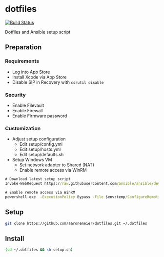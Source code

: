 # dotfiles
[![Build Status](https://gitlab.com/aaronemeier/dotfiles/badges/master/pipeline.svg)](https://gitlab.com/aaronemeier/dotfiles/-/commits/master)

Dotfiles and Ansible setup script

## Preparation
### Requirements
- Log into App Store
- Install Xcode via App Store
- Disable SIP in Recovery with `csrutil disable`

### Security
- Enable Filevault
- Enable Firewall
- Enable Firmware password

### Customization
- Adjust setup configuration
    - Edit setup/config.yml
    - Edit setup/hosts.yml
    - Edit setup/defaults.sh
- Setup Windows VM
    - Set network adapter to Shared (NAT)
    - Enable remote access via WinRM
```cmd
# Download latest setup script
Invoke-WebRequest https://raw.githubusercontent.com/ansible/ansible/devel/examples/scripts/ConfigureRemotingForAnsible.ps1 -OutFile $env:temp/ConfigureRemotingForAnsible.ps1

# Enable remote access via WinRM
powershell.exe  -ExecutionPolicy Bypass -File $env:temp/ConfigureRemotingForAnsible.ps1 -CertValidityDays 3650
```

## Setup
```bash
git clone https://github.com/aaronemeier/dotfiles.git ~/.dotfiles
```

## Install
```bash
(cd ~/.dotfiles && sh setup.sh)
```
